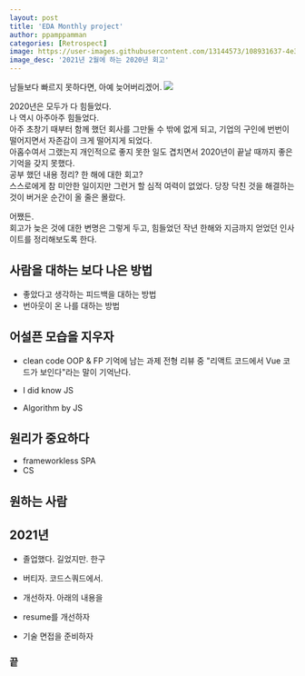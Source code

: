 ```yaml
---
layout: post
title: 'EDA Monthly project'
author: ppamppamman
categories: [Retrospect]
image: https://user-images.githubusercontent.com/13144573/108931637-4e3bb680-768b-11eb-9ada-a8528895d7d0.png
image_desc: '2021년 2월에 하는 2020년 회고'
---
```

남들보다 빠르지 못하다면, 아예 늦어버리겠어.
<img src="https://user-images.githubusercontent.com/13144573/108939250-c195f600-7694-11eb-9454-5c49f57a8244.gif" />

2020년은 모두가 다 힘들었다.  
나 역시 아주아주 힘들었다.  
아주 초창기 때부터 함께 했던 회사를 그만둘 수 밖에 없게 되고, 기업의 구인에 번번이 떨어지면서 자존감이 크게 떨어지게 되었다.  
아홉수여서 그랬는지 개인적으로 좋지 못한 일도 겹치면서 2020년이 끝날 때까지 좋은 기억을 갖지 못했다.  
공부 했던 내용 정리? 한 해에 대한 회고?  
스스로에게 참 미안한 일이지만 그런거 할 심적 여력이 없었다. 당장 닥친 것을 해결하는 것이 버거운 순간이 올 줄은 몰랐다.  

어쨌든.  
회고가 늦은 것에 대한 변명은 그렇게 두고, 힘들었던 작년 한해와 지금까지 얻었던 인사이트를 정리해보도록 한다.  

## 사람을 대하는 보다 나은 방법
- 좋았다고 생각하는 피드백을 대하는 방법
- 번아웃이 온 나를 대하는 방법

## 어설픈 모습을 지우자
- clean code OOP & FP
  기억에 남는 과제 전형 리뷰 중 "리액트 코드에서 Vue 코드가 보인다"라는 말이 기억난다.

- I did know JS
- Algorithm by JS

## 원리가 중요하다  
- frameworkless SPA
- CS

## 원하는 사람

## 2021년
- 졸업했다. 길었지만.
한구

- 버티자. 코드스쿼드에서.
- 개선하자. 아래의 내용을
- resume를 개선하자
- 기술 면접을 준비하자

### 끝
